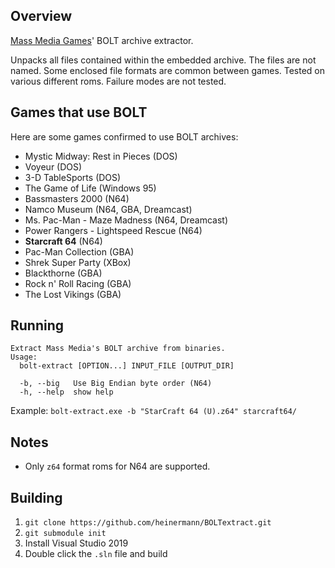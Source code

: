 ## Overview
[Mass Media Games](https://en.wikipedia.org/wiki/Mass_Media_Games)' BOLT archive extractor.

Unpacks all files contained within the embedded archive. The files are not named. Some enclosed file formats are common between games. Tested on various different roms. Failure modes are not tested.

## Games that use BOLT
Here are some games confirmed to use BOLT archives:
- Mystic Midway: Rest in Pieces (DOS)
- Voyeur (DOS)
- 3-D TableSports (DOS)
- The Game of Life (Windows 95)
- Bassmasters 2000 (N64)
- Namco Museum (N64, GBA, Dreamcast)
- Ms. Pac-Man - Maze Madness (N64, Dreamcast)
- Power Rangers - Lightspeed Rescue (N64)
- **Starcraft 64** (N64)
- Pac-Man Collection (GBA)
- Shrek Super Party (XBox)
- Blackthorne (GBA)
- Rock n' Roll Racing (GBA)
- The Lost Vikings (GBA)


## Running
```
Extract Mass Media's BOLT archive from binaries.
Usage:
  bolt-extract [OPTION...] INPUT_FILE [OUTPUT_DIR]

  -b, --big   Use Big Endian byte order (N64)
  -h, --help  show help
```

Example: `bolt-extract.exe -b "StarCraft 64 (U).z64" starcraft64/`

## Notes
- Only `z64` format roms for N64 are supported.

## Building
1. `git clone https://github.com/heinermann/BOLTextract.git`
2. `git submodule init`
3. Install Visual Studio 2019
4. Double click the `.sln` file and build

